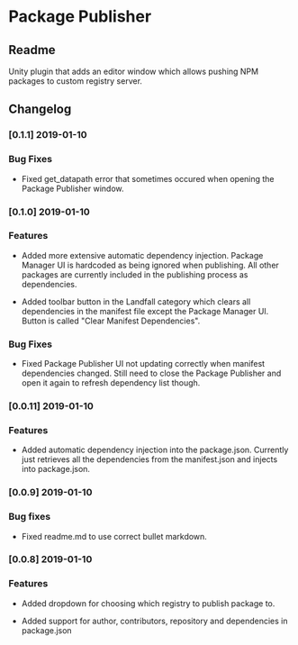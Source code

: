 # Package Publisher

## Readme

Unity plugin that adds an editor window which allows pushing NPM packages to custom registry server.

## Changelog

### [0.1.1] 2019-01-10

### Bug Fixes

- Fixed get_datapath error that sometimes occured when opening the Package Publisher window.

### [0.1.0] 2019-01-10

### Features

- Added more extensive automatic dependency injection. Package Manager UI is hardcoded as being ignored when publishing. All other packages are currently included in the publishing process as dependencies.

- Added toolbar button in the Landfall category which clears all dependencies in the manifest file except the Package Manager UI. Button is called "Clear Manifest Dependencies".

### Bug Fixes

- Fixed Package Publisher UI not updating correctly when manifest dependencies changed. Still need to close the Package Publisher and open it again to refresh dependency list though.

### [0.0.11] 2019-01-10

### Features

- Added automatic dependency injection into the package.json. Currently just retrieves all the dependencies from the manifest.json and injects into package.json.

### [0.0.9] 2019-01-10

### Bug fixes

- Fixed readme.md to use correct bullet markdown.

### [0.0.8] 2019-01-10

### Features

- Added dropdown for choosing which registry to publish package to. 

- Added support for author, contributors, repository and dependencies in package.json
